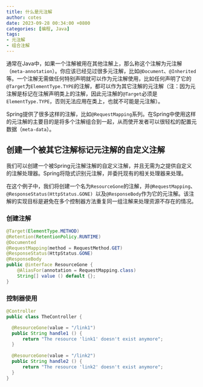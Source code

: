 ```yaml
---
title: 什么是元注解
author: cotes
date: 2023-09-28 00:34:00 +0800
categories: [编程, Java]
tags: 
- 元注解
- 组合注解
---
```



通常在Java中，如果一个注解被用在其他注解上，那么称这个注解为元注解（`meta-annotation`）。你应该已经见过很多元注解，比如`@Document`、`@Inherited`等。一个注解无需做任何特别声明就可以作为元注解使用，比如任何声明了它的`@Target`为`ElementType.TYPE`的注解，都可以作为其它注解的元注解（注：因为元注解是标记在注解声明类上的注解，因此元注解的`@Target`必须是`ElementType.TYPE`，否则无法应用在类上，也就不可能是元注解）。

Spring提供了很多这样的注解，比如`@RequestMapping`系列。在Spring中使用这样的元注解的主要目的是将多个注解组合到一起，从而使开发者可以很轻松的配置元数据（`meta-data`）。

## 创建一个被其它注解标记元注解的自定义注解

我们可以创建一个被Spring元注解注解的自定义注解，并且无需为之提供自定义的注解处理器。Spring将隐式识别元注解，并委托现有的相关处理器来处理。

在这个例子中，我们将创建一个名为`ResourceGone`的注解，并`@RequestMapping`、`@ResponseStatus(HttpStatus.GONE) `以及`@ResponseBody`作为它的元注解。该注解的实现目标是避免在多个控制器方法重复同一组注解来处理资源不存在的情况。

### 创建注解

```java
@Target(ElementType.METHOD)
@Retention(RetentionPolicy.RUNTIME)
@Documented
@RequestMapping(method = RequestMethod.GET)
@ResponseStatus(HttpStatus.GONE)
@ResponseBody
public @interface ResourceGone {
    @AliasFor(annotation = RequestMapping.class)
    String[] value () default {};
}
```

### 控制器使用

```java
@Controller
public class TheController {

  @ResourceGone(value = "/link1")
  public String handle1 () {
      return "The resource 'link1' doesn't exist anymore";
  }
  
  @ResourceGone(value = "/link2")
  public String handle2 () {
      return "The resource 'link2' doesn't exist anymore";
  }
}
```
